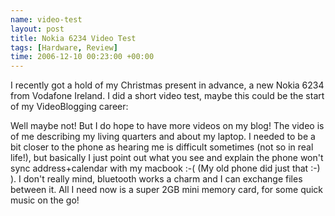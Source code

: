 ```yaml
--- 
name: video-test 
layout: post 
title: Nokia 6234 Video Test 
tags: [Hardware, Review]
time: 2006-12-10 00:23:00 +00:00 
--- 
```


I recently got a hold of my Christmas present in advance, a new Nokia 6234
from Vodafone Ireland. I did a short video test, maybe this could be the start
of my VideoBlogging career:  
  
  
Well maybe not! But I do hope to have more videos on my blog! The video is of
me describing my living quarters and about my laptop. I needed to be a bit
closer to the phone as hearing me is difficult sometimes (not so in real
life!), but basically I just point out what you see and explain the phone
won't sync address+calendar with my macbook :-( (My old phone did just that
:-) ). I don't really mind, bluetooth works a charm and I can exchange files
between it. All I need now is a super 2GB mini memory card, for some quick
music on the go!
